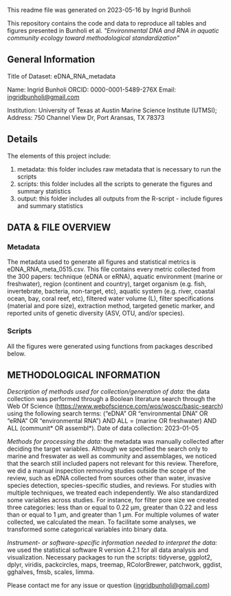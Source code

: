 This readme file was generated on 2023-05-16 by Ingrid Bunholi

This repository contains the code and data to reproduce all tables and figures presented in Bunholi et al. *"Environmental DNA and RNA in aquatic community ecology toward methodological standardization"* 


## General Information

Title of Dataset: eDNA_RNA_metadata

Name: Ingrid Bunholi ORCID: 0000-0001-5489-276X Email: ingridbunholi@gmail.com

Institution: University of Texas at Austin Marine Science Institute (UTMSI); Address: 750 Channel View Dr, Port Aransas, TX 78373

## Details
The elements of this project include: 

1) metadata: this folder includes raw metadata that is necessary to run the scripts
3) scripts: this folder includes all the scripts to generate the figures and summary statistics
2) output: this folder includes all outputs from the R-script - include figures and summary statistics 


## DATA & FILE OVERVIEW

### Metadata 
The metadata used to generate all figures and statistical metrics is eDNA_RNA_meta_0515.csv. This file contains every metric collected from the 300 papers: technique (eDNA or eRNA), aquatic environment (marine or freshwater), region (continent and country), target organism (e.g. fish, invertebrate, bacteria, non-target, etc), aquatic system (e.g. river, coastal ocean, bay, coral reef, etc), filtered water volume (L), filter specifications (material and pore size), extraction method, targeted genetic marker, and reported units of genetic diversity (ASV, OTU, and/or species).

### Scripts

All the figures were generated using functions from packages described below. 


## METHODOLOGICAL INFORMATION

*Description of methods used for collection/generation of data:* the data collection was performed through a Boolean literature search through the Web Of Science (https://www.webofscience.com/wos/woscc/basic-search) using the following search terms: (“eDNA” OR “environmental DNA” OR “eRNA” OR “environmental RNA”) AND ALL = (marine OR freshwater) AND ALL (communit* OR assembl*). Date of data collection: 2023-01-05

*Methods for processing the data:* the metadata was manually collected after deciding the target variables. Although we specified the search only to marine and freswater as well as community and assemblages, we noticed that the search still included papers not relevant for this review. Therefore, we did a manual inspection removing studies outside the scope of the review, such as eDNA collected from sources other than water, invasive species detection, species-specific studies, and reviews. For studies with multiple techniques, we treated each independently. We also standardized some variables across studies. For instance, for filter pore size we created three categories: less than or equal to 0.22 µm, greater than 0.22 and less than or equal to 1 µm, and greater than 1 µm. For multiple volumes of water collected, we calculated the mean. To facilitate some analyses, we transformed some categorical variables into binary data.

*Instrument- or software-specific information needed to interpret the data:* we used the statistical software R version 4.2.1 for all data analysis and visualization. Necessary packages to run the scripts: tidyverse, ggplot2, dplyr, viridis, packcircles, maps, treemap, RColorBrewer, patchwork, ggdist, gghalves, fmsb, scales, limma. 

Please contact me for any issue or question (ingridbunholi@gmail.com)
